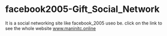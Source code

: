 # facebook2005-Gift_Social_Network
It is a social networking site like facebook_2005 useo be.
click on the link to see the whole website 
www.maninitc.online
